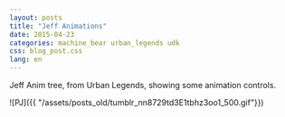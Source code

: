```yaml
---
layout: posts
title: "Jeff Animations"
date: 2015-04-23
categories: machine_bear urban_legends udk
css: blog_post.css
lang: en
---
```


Jeff Anim tree, from Urban Legends, showing some animation controls.

![PJ]({{ "/assets/posts_old/tumblr_nn8729td3E1tbhz3oo1_500.gif"}})
